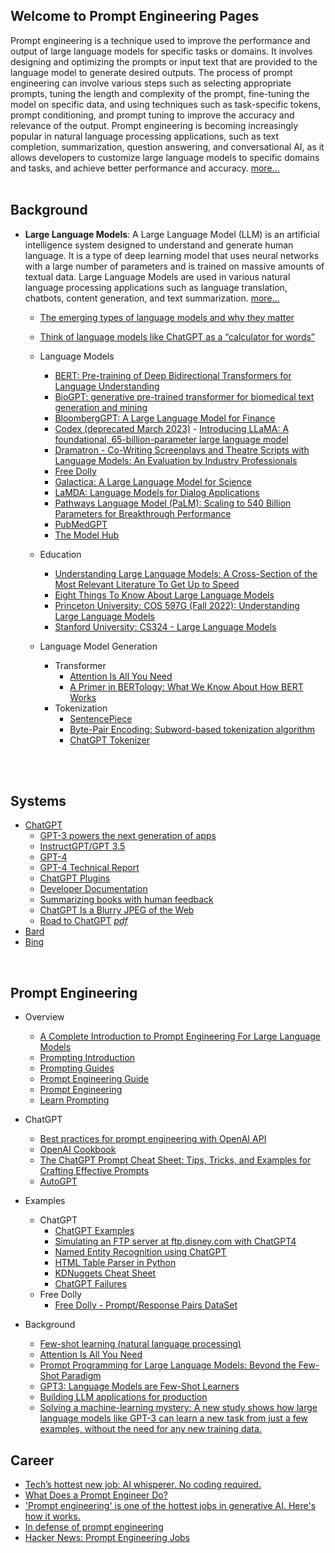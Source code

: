 ## Welcome to Prompt Engineering Pages  

Prompt engineering is a technique used to improve the performance and output of large language models for specific tasks or domains. It involves designing and optimizing the prompts or input text that are provided to the language model to generate desired outputs. The process of prompt engineering can involve various steps such as selecting appropriate prompts, tuning the length and complexity of the prompt, fine-tuning the model on specific data, and using techniques such as task-specific tokens, prompt conditioning, and prompt tuning to improve the accuracy and relevance of the output. Prompt engineering is becoming increasingly popular in natural language processing applications, such as text completion, summarization, question answering, and conversational AI, as it allows developers to customize large language models to specific domains and tasks, and achieve better performance and accuracy. [more...](https://en.wikipedia.org/wiki/Prompt_engineering)  
<br>

## Background
- **Large Language Models**: A Large Language Model (LLM) is an artificial intelligence system designed to understand and generate human language. It is a type of deep learning model that uses neural networks with a large number of parameters and is trained on massive amounts of textual data. Large Language Models are used in various natural language processing applications such as language translation, chatbots, content generation, and text summarization. [more...](https://en.wikipedia.org/wiki/Large_language_model)

  - [The emerging types of language models and why they matter
  ](https://techcrunch.com/2022/04/28/the-emerging-types-of-language-models-and-why-they-matter)
  - [Think of language models like ChatGPT as a “calculator for words”](https://simonwillison.net/2023/Apr/2/calculator-for-words)
  - Language Models
    - [BERT: Pre-training of Deep Bidirectional Transformers for Language Understanding](https://arxiv.org/abs/1810.04805)
    - [BioGPT: generative pre-trained transformer for biomedical text generation and mining](https://academic.oup.com/bib/advance-article/doi/10.1093/bib/bbac409/6713511?guestAccessKey=a66d9b5d-4f83-4017-bb52-405815c907b9)
    - [BloombergGPT: A Large Language Model for Finance](https://doi.org/10.48550/arXiv.2303.17564)
    - [Codex (deprecated March 2023)](https://platform.openai.com/docs/guides/code)    - [Introducing LLaMA: A foundational, 65-billion-parameter large language model](https://ai.facebook.com/blog/large-language-model-llama-meta-ai/)
    - [Dramatron - Co-Writing Screenplays and Theatre Scripts with Language Models: An Evaluation by Industry Professionals](https://arxiv.org/abs/2209.14958)
    - [Free Dolly](https://www.databricks.com/blog/2023/04/12/dolly-first-open-commercially-viable-instruction-tuned-llm)
    - [Galactica: A Large Language Model for Science](https://arxiv.org/abs/2201.08239)
    - [LaMDA: Language Models for Dialog Applications](https://arxiv.org/abs/2201.08239)
    - [Pathways Language Model (PaLM): Scaling to 540 Billion Parameters for Breakthrough Performance](https://ai.googleblog.com/2022/04/pathways-language-model-palm-scaling-to.html)
    - [PubMedGPT](https://crfm.stanford.edu/2022/12/15/pubmedgpt.html)
    - [The Model Hub](https://huggingface.co/docs/hub/models-the-hub)


  - Education
    - [Understanding Large Language Models: A Cross-Section of the Most Relevant Literature To Get Up to Speed](https://magazine.sebastianraschka.com/p/understanding-large-language-models)
    - [Eight Things To Know About Large Language Models](https://cims.nyu.edu/~sbowman/eightthings.pdf)
    - [Princeton University: COS 597G (Fall 2022): Understanding Large Language Models](https://www.cs.princeton.edu/courses/archive/fall22/cos597G/)
    - [Stanford University: CS324 - Large Language Models](https://stanford-cs324.github.io/winter2022/)

  - Language Model Generation
    - Transformer
      - [Attention Is All You Need](https://arxiv.org/pdf/1706.03762.pdf)
      - [A Primer in BERTology: What We Know About How BERT Works](https://arxiv.org/pdf/2002.12327.pdf)
    - Tokenization
      - [SentencePiece](https://github.com/google/sentencepiece)
      - [Byte-Pair Encoding: Subword-based tokenization algorithm](https://towardsdatascience.com/byte-pair-encoding-subword-based-tokenization-algorithm-77828a70bee0)
      - [ChatGPT Tokenizer](https://platform.openai.com/tokenizer)

<br>
<br>


## Systems
- [ChatGPT](https://chat.openai.com/chat)
  - [GPT-3 powers the next generation of apps](https://openai.com/blog/gpt-3-apps)
  - [InstructGPT/GPT 3.5](https://arxiv.org/abs/2203.02155)
  - [GPT-4](https://openai.com/product/gpt-4) 
  - [GPT-4 Technical Report](https://doi.org/10.48550/arXiv.2303.08774)
  - [ChatGPT Plugins](https://platform.openai.com/docs/plugins/introduction)
  - [Developer Documentation](https://platform.openai.com/docs/introduction)
  - [Summarizing books with human feedback](https://openai.com/research/summarizing-books)
  - [ChatGPT Is a Blurry JPEG of the Web](https://www.newyorker.com/tech/annals-of-technology/chatgpt-is-a-blurry-jpeg-of-the-web)
  - [Road to ChatGPT](https://www.linkedin.com/posts/ramar_the-road-to-chatgpt-an-informal-explainer-activity-7038334518004482048-h3G5?utm_source=share&utm_medium=member_desktop)   [*pdf*](https://drive.google.com/file/d/1-Gw1QsZEVhPYSeeNYnlrcgk_FbwuUTwq/view?pli=1)
- [Bard](https://bard.google.com)
- [Bing](https://www.microsoft.com/en-us/bing)

<br>


## Prompt Engineering
- Overview
  - [A Complete Introduction to Prompt Engineering For Large Language Models](https://www.mihaileric.com/posts/a-complete-introduction-to-prompt-engineering/)
  - [Prompting Introduction](https://github.com/dair-ai/Prompt-Engineering-Guide/blob/main/guides/prompts-intro.md)
  - [Prompting Guides](https://github.com/dair-ai/Prompt-Engineering-Guide/tree/main/guides)  
  - [Prompt Engineering Guide](https://www.promptingguide.ai/)
  - [Prompt Engineering](https://lilianweng.github.io/posts/2023-03-15-prompt-engineering)
  - [Learn Prompting](https://learnprompting.org/docs/intro)

- ChatGPT
  - [Best practices for prompt engineering with OpenAI API](https://help.openai.com/en/articles/6654000-best-practices-for-prompt-engineering-with-openai-api)
  - [OpenAI Cookbook](https://github.com/openai/openai-cookbook)
  - [The ChatGPT Prompt Cheat Sheet: Tips, Tricks, and Examples for Crafting Effective Prompts](https://docs.kanaries.net/articles/chatgpt-prompt-cheat-sheet)
  - [AutoGPT](https://autogpt.net/category/autogpt/)
- Examples
  - ChatGPT
    - [ChatGPT Examples](https://platform.openai.com/examples)
    - [Simulating an FTP server at ftp.disney.com with ChatGPT4](https://www.filestash.app/2023/04/01/chat-gpt-acting-as-a-ftp-server)
    - [Named Entity Recognition using ChatGPT](src/ner-chatgpt.md)
    - [HTML Table Parser in Python](src/htmltableparser-chatgpt.md)
    - [KDNuggets Cheat Sheet](https://www.kdnuggets.com/publications/sheets/ChatGPT_Cheatsheet_Costa.pdf)
    - [ChatGPT Failures](https://github.com/giuven95/chatgpt-failures)
  - Free Dolly
    - [Free Dolly - Prompt/Response Pairs DataSet](https://github.com/databrickslabs/dolly/tree/master/data)
- Background
  - [Few-shot learning (natural language processing)](https://en.wikipedia.org/wiki/Few-shot_learning_(natural_language_processing))
  - [Attention Is All You Need](https://arxiv.org/pdf/1706.03762.pdf)
  - [Prompt Programming for Large Language Models: Beyond the Few-Shot Paradigm](https://arxiv.org/pdf/2102.07350.pdf)
  - [GPT3: Language Models are Few-Shot Learners](https://arxiv.org/pdf/2005.14165.pdf)
  - [Building LLM applications for production](https://huyenchip.com/2023/04/11/llm-engineering.html#prompt_engineering_challenges)
  - [Solving a machine-learning mystery: A new study shows how large language models like GPT-3 can learn a new task from just a few examples, without the need for any new training data.](https://news.mit.edu/2023/large-language-models-in-context-learning-0207)

## Career
- [Tech’s hottest new job: AI whisperer. No coding required.](https://www.washingtonpost.com/technology/2023/02/25/prompt-engineers-techs-next-big-job/) 
- [What Does a Prompt Engineer Do?](https://medium.com/sopmac-ai/what-does-a-prompt-engineer-do-f00c6f2ad1ab)
- ['Prompt engineering' is one of the hottest jobs in generative AI. Here's how it works.](https://www.businessinsider.com/prompt-engineering-ai-chatgpt-jobs-explained-2023-3)
- [In defense of prompt engineering](https://simonwillison.net/2023/Feb/21/in-defense-of-prompt-engineering)
- [Hacker News: Prompt Engineering Jobs](https://news.ycombinator.com/item?id=35411037)
